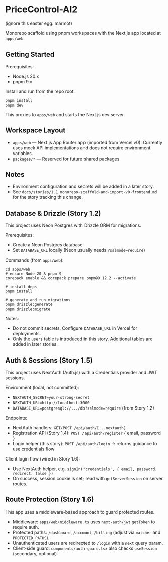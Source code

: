 # PriceControl-AI2

(ignore this easter egg: marmot)

Monorepo scaffold using pnpm workspaces with the Next.js app located at `apps/web`. 

## Getting Started

Prerequisites:
- Node.js 20.x
- pnpm 9.x

Install and run from the repo root:

```
pnpm install
pnpm dev
```

This proxies to `apps/web` and starts the Next.js dev server.

## Workspace Layout
- `apps/web` — Next.js App Router app (imported from Vercel v0). Currently uses mock API implementations and does not require environment variables.
- `packages/*` — Reserved for future shared packages.

## Notes
- Environment configuration and secrets will be added in a later story.
- See `docs/stories/1.1.monorepo-scaffold-and-import-v0-frontend.md` for the story tracking this change.

## Database & Drizzle (Story 1.2)
This project uses Neon Postgres with Drizzle ORM for migrations.

Prerequisites:
- Create a Neon Postgres database
- Set `DATABASE_URL` locally (Neon usually needs `?sslmode=require`)

Commands (from `apps/web`):
```
cd apps/web
# ensure Node 20 & pnpm 9
corepack enable && corepack prepare pnpm@9.12.2 --activate

# install deps
pnpm install

# generate and run migrations
pnpm drizzle:generate
pnpm drizzle:migrate
```

Notes:
- Do not commit secrets. Configure `DATABASE_URL` in Vercel for deployments.
- Only the `users` table is introduced in this story. Additional tables are added in later stories.

## Auth & Sessions (Story 1.5)
This project uses NextAuth (Auth.js) with a Credentials provider and JWT sessions.

Environment (local, not committed):
- `NEXTAUTH_SECRET=your-strong-secret`
- `NEXTAUTH_URL=http://localhost:3000`
- `DATABASE_URL=postgresql://.../db?sslmode=require` (from Story 1.2)

Endpoints:
- NextAuth handlers: `GET/POST /api/auth/[...nextauth]`
- Registration API (Story 1.4): `POST /api/auth/register` { email, password }
- Login helper (this story): `POST /api/auth/login` → returns guidance to use credentials flow

Client login flow (wired in Story 1.6):
- Use NextAuth helper, e.g. `signIn('credentials', { email, password, redirect: false })`
- On success, session cookie is set; read with `getServerSession` on server routes.

## Route Protection (Story 1.6)
This app uses a middleware-based approach to guard protected routes.

- Middleware: `apps/web/middleware.ts` uses `next-auth/jwt` `getToken` to require auth.
- Protected paths: `/dashboard`, `/account`, `/billing` (adjust via `matcher` and `PROTECTED_PATHS`).
- Unauthenticated users are redirected to `/login` with a `next` query param.
- Client-side guard: `components/auth-guard.tsx` also checks `useSession` (secondary, optional).

